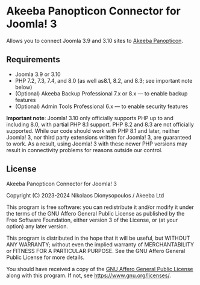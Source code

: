 # Akeeba Panopticon Connector for Joomla! 3

Allows you to connect Joomla 3.9 and 3.10 sites to [Akeeba Panopticon](https://github.com/akeeba/panopticon).

## Requirements

* Joomla 3.9 or 3.10
* PHP 7.2, 7.3, 7.4, and 8.0 (as well as8.1, 8.2, and 8.3; see important note below)
* (Optional) Akeeba Backup Professional 7.x or 8.x — to enable backup features
* (Optional) Admin Tools Professional 6.x — to enable security features

**Important note**: Joomla! 3.10 only officially supports PHP up to and including 8.0, with partial PHP 8.1 support. PHP 8.2 and 8.3 are not officially supported. While our code should work with PHP 8.1 and later, neither Joomla! 3, nor third party extensions written for Joomla! 3, are guaranteed to work. As a result, using Joomla! 3 with these newer PHP versions may result in connectivity problems for reasons outside our control.

## License

Akeeba Panopticon Connector for Joomla! 3

Copyright (C) 2023-2024  Nikolaos Dionysopoulos / Akeeba Ltd

This program is free software: you can redistribute it and/or modify it under the terms of the GNU Affero General Public License as published by the Free Software Foundation, either version 3 of the License, or (at your option) any later version.

This program is distributed in the hope that it will be useful, but WITHOUT ANY WARRANTY; without even the implied warranty of MERCHANTABILITY or FITNESS FOR A PARTICULAR PURPOSE.  See the GNU Affero General Public License for more details.

You should have received a copy of the [GNU Affero General Public License](LICENSE.txt) along with this program.  If not, see <https://www.gnu.org/licenses/>.